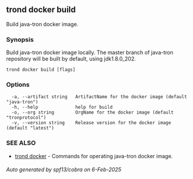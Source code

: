 ## trond docker build

Build java-tron docker image.

### Synopsis

Build java-tron docker image locally.
The master branch of java-tron repository will be built by default, using jdk1.8.0_202.

```
trond docker build [flags]
```

### Options

```
  -a, --artifact string   ArtifactName for the docker image (default "java-tron")
  -h, --help              help for build
  -o, --org string        OrgName for the docker image (default "tronprotocol")
  -v, --version string    Release version for the docker image (default "latest")
```

### SEE ALSO

* [trond docker](trond_docker.md)	 - Commands for operating java-tron docker image.

###### Auto generated by spf13/cobra on 6-Feb-2025
